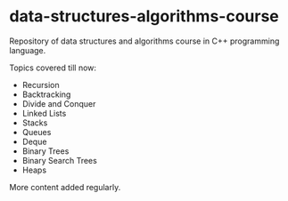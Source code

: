 # data-structures-algorithms-course

Repository of data structures and algorithms course in C++ programming language.

Topics covered till now: 
- Recursion
- Backtracking
- Divide and Conquer
- Linked Lists
- Stacks
- Queues
- Deque
- Binary Trees
- Binary Search Trees
- Heaps

More content added regularly.
